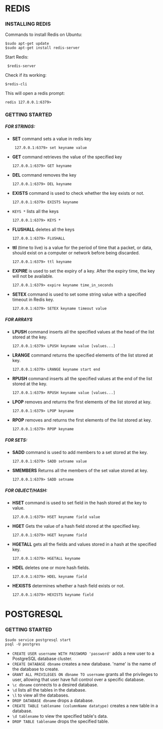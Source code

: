 # REDIS

### INSTALLING REDIS

Commands to install Redis on Ubuntu:

    $sudo apt-get update 
    $sudo apt-get install redis-server

Start Redis: 
   

     $redis-server

Check if its working:

    $redis-cli

This will open a redis prompt:

    redis 127.0.0.1:6379>

### GETTING STARTED
##### FOR STRINGS:

 - **SET** command sets a value in redis key

        127.0.0.1:6379> set keyname value
- **GET** command retrieves the value of the specified key

      127.0.0.1:6379> GET keyname

- **DEL** command removes the key
  

      127.0.0.1:6379> DEL keyname
- **EXISTS** command is used to check whether the key exists or not.
  

      127.0.0.1:6379> EXISTS keyname
- `KEYS *` lists all the keys

      127.0.0.1:6379> KEYS *
- **FLUSHALL** deletes all the keys

      127.0.0.1:6379> FLUSHALL
 - **ttl** (time to live) is a value for the period of time that a packet, or data, should exist on a computer or network before being discarded.

       127.0.0.1:6379> ttl keyname
- **EXPIRE** is used to set the expiry of a key. After the expiry time, the key will not be available.

      127.0.0.1:6379> expire keyname time_in_seconds
 - **SETEX** command is used to set some string value with a specified timeout in Redis key.

       127.0.0.1:6379> SETEX keyname timeout value

##### FOR ARRAYS
- **LPUSH** command inserts all the specified values at the head of the list stored at the key.

      127.0.0.1:6379> LPUSH keyname value [values...]
- **LRANGE** command returns the specified elements of the list stored at key.
  

      127.0.0.1:6379> LRANGE keyname start end
- **RPUSH** command inserts all the specified values at the end of the list stored at the key.

      127.0.0.1:6379> RPUSH keyname value [values...]
- **LPOP** removes and returns the first elements of the list stored at key.

      127.0.0.1:6379> LPOP keyname
- **RPOP** removes and returns the first elements of the list stored at key.

      127.0.0.1:6379> RPOP keyname

##### FOR SETS:
- **SADD** command is used to add members to a set stored at the key.

      127.0.0.1:6379> SADD setname value
- **SMEMBERS** Returns all the members of the set value stored at key.

      127.0.0.1:6379> SADD setname

##### FOR OBJECT/HASH:
- **HSET** command is used to set field in the hash stored at the key to value.

      127.0.0.1:6379> HSET keyname field value
- **HGET** Gets the value of a hash field stored at the specified key.

      127.0.0.1:6379> HGET keyname field
- **HGETALL** gets all the fields and values stored in a hash at the specified key.

      127.0.0.1:6379> HGETALL keyname
 - **HDEL** deletes one or more hash fields.

       127.0.0.1:6379> HDEL keyname field
- **HEXISTS** determines whether a hash field exists or not.

      127.0.0.1:6379> HEXISTS keyname field


# POSTGRESQL
### GETTING STARTED

    $sudo service postgresql start
    psql -U postgres

- `CREATE USER username WITH PASSWORD 'password'`  adds a new user to a PostgreSQL database cluster.
- `CREATE DATABASE dbname` creates a new database. 'name' is the name  of the database to create.
- `GRANT ALL PRIVILEGES ON dbname TO username` grants all the privileges to user, allowing that user have full control over a specific database.
- `\c dbname` connects to a desired database.
- `\d` lists all the tables in the database.
- `\l` to view all the databases.
- `DROP DATABASE dbname` drops a database.
- `CREATE TABLE tablename (columnName datatype)` creates a new table in a database.
- `\d tablename` to view the specified table's data.
- `DROP TABLE tablename` drops the specified table.
